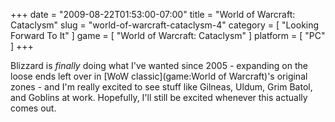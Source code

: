 +++
date = "2009-08-22T01:53:00-07:00"
title = "World of Warcraft: Cataclysm"
slug = "world-of-warcraft-cataclysm-4"
category = [ "Looking Forward To It" ]
game = [ "World of Warcraft: Cataclysm" ]
platform = [ "PC" ]
+++

Blizzard is <i>finally</i> doing what I've wanted since 2005 - expanding on the loose ends left over in [WoW classic](game:World of Warcraft)'s original zones - and I'm really excited to see stuff like Gilneas, Uldum, Grim Batol, and Goblins at work.  Hopefully, I'll still be excited whenever this actually comes out.